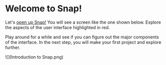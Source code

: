 # Welcome to Snap!

Let's [open up Snap!](http://snap.berkeley.edu/run) You will see a screen like the one shown below. Explore the aspects of the user interface highlighted in red. 

Play around for a while and see if you can figure out the major components of the interface. In the next step, you will make your first project and explore further.

![](Introduction to Snap.png)